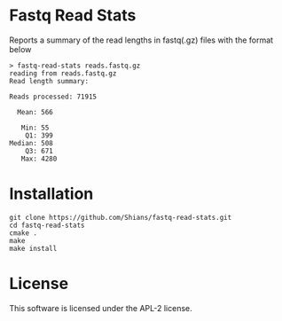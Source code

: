 # Fastq Read Stats

Reports a summary of the read lengths in fastq(.gz) files with the format below

```
> fastq-read-stats reads.fastq.gz
reading from reads.fastq.gz
Read length summary:

Reads processed: 71915

  Mean: 566

   Min: 55
    Q1: 399
Median: 508
    Q3: 671
   Max: 4280
```

# Installation

```
git clone https://github.com/Shians/fastq-read-stats.git
cd fastq-read-stats
cmake .
make
make install
```

# License

This software is licensed under the APL-2 license.
